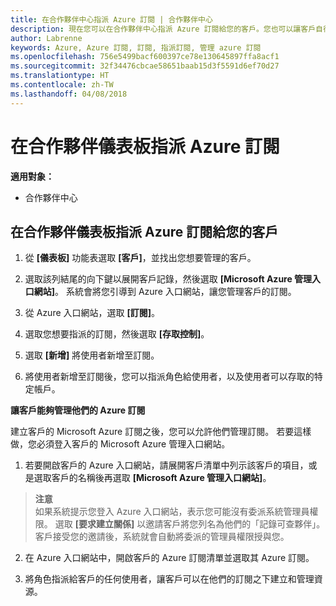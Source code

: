```yaml
---
title: 在合作夥伴中心指派 Azure 訂閱 | 合作夥伴中心
description: 現在您可以在合作夥伴中心指派 Azure 訂閱給您的客戶。您也可以讓客戶自行管理訂閱
author: Labrenne
keywords: Azure, Azure 訂閱, 訂閱, 指派訂閱, 管理 azure 訂閱
ms.openlocfilehash: 756e5499bacf600397ce78e130645897ffa8acf1
ms.sourcegitcommit: 32f34476cbcae58651baab15d3f5591d6ef70d27
ms.translationtype: HT
ms.contentlocale: zh-TW
ms.lasthandoff: 04/08/2018
---
```

# <a name="assign-azure-subscriptions-in-the-partner-dashboard"></a>在合作夥伴儀表板指派 Azure 訂閱

**適用對象：**

-  合作夥伴中心
 
## <a name="assign-azure-subcriptions-to-your-customers-in-the-partner-dashboard"></a>在合作夥伴儀表板指派 Azure 訂閱給您的客戶

1. 從 **\[儀表板\]** 功能表選取 **\[客戶\]**，並找出您想要管理的客戶。

2.  選取該列結尾的向下鍵以展開客戶記錄，然後選取 **\[Microsoft Azure 管理入口網站\]**。 系統會將您引導到 Azure 入口網站，讓您管理客戶的訂閱。 

4. 從 Azure 入口網站，選取 **\[訂閱\]**。

5. 選取您想要指派的訂閱，然後選取 **\[存取控制\]**。

6. 選取 **\[新增\]** 將使用者新增至訂閱。 

7. 將使用者新增至訂閱後，您可以指派角色給使用者，以及使用者可以存取的特定帳戶。 

**讓客戶能夠管理他們的 Azure 訂閱**

建立客戶的 Microsoft Azure 訂閱之後，您可以允許他們管理訂閱。 若要這樣做，您必須登入客戶的 Microsoft Azure 管理入口網站。 

1.  若要開啟客戶的 Azure 入口網站，請展開客戶清單中列示該客戶的項目，或是選取客戶的名稱後再選取 **\[Microsoft Azure 管理入口網站\]**。
    
 >**注意** <br> 如果系統提示您登入 Azure 入口網站，表示您可能沒有委派系統管理員權限。 選取 **\[要求建立關係\]** 以邀請客戶將您列名為他們的「記錄可查夥伴」。 客戶接受您的邀請後，系統就會自動將委派的管理員權限授與您。 

2.  在 Azure 入口網站中，開啟客戶的 Azure 訂閱清單並選取其 Azure 訂閱。

3.  將角色指派給客戶的任何使用者，讓客戶可以在他們的訂閱之下建立和管理資源。


